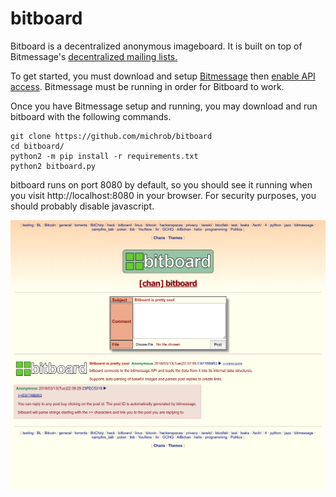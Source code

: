 # bitboard

Bitboard is a decentralized anonymous imageboard. It is built on top of Bitmessage's [decentralized mailing lists.](https://bitmessage.org/wiki/Decentralized_Mailing_List)

To get started, you must download and setup [Bitmessage](https://bitmessage.org) then [enable API access](https://bitmessage.org/wiki/API_Reference#Enable_the_API). Bitmessage must be running in order for Bitboard to work. 

Once you have Bitmessage setup and running, you may download and run bitboard with the following commands.

    git clone https://github.com/michrob/bitboard
    cd bitboard/
    python2 -m pip install -r requirements.txt
    python2 bitboard.py
  
bitboard runs on port 8080 by default, so you should see it running when you visit http://localhost:8080 in your browser. For security purposes, you should probably disable javascript.


![bitboard screenshot](/static/screenshot.png)
